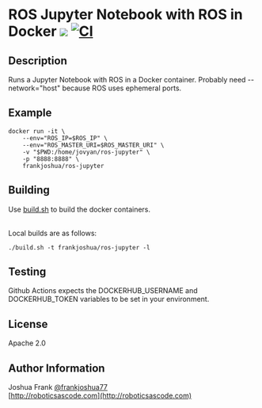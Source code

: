 # ROS Jupyter Notebook with ROS in Docker [![](https://img.shields.io/docker/pulls/frankjoshua/ros-jupyter)](https://hub.docker.com/r/frankjoshua/ros-jupyter) [![CI](https://github.com/frankjoshua/docker-ros-jupyter/workflows/CI/badge.svg)](https://github.com/frankjoshua/docker-ros-jupyter/actions)

## Description

Runs a Jupyter Notebook with ROS in a Docker container. Probably need --network="host" because ROS uses ephemeral ports.

## Example

```
docker run -it \
    --env="ROS_IP=$ROS_IP" \
    --env="ROS_MASTER_URI=$ROS_MASTER_URI" \
    -v "$PWD:/home/jovyan/ros-jupyter" \
    -p "8888:8888" \
    frankjoshua/ros-jupyter
```

## Building

Use [build.sh](build.sh) to build the docker containers.

<br>Local builds are as follows:

```
./build.sh -t frankjoshua/ros-jupyter -l
```

## Testing

Github Actions expects the DOCKERHUB_USERNAME and DOCKERHUB_TOKEN variables to be set in your environment.

## License

Apache 2.0

## Author Information

Joshua Frank [@frankjoshua77](https://www.twitter.com/@frankjoshua77)
<br>
[http://roboticsascode.com](http://roboticsascode.com)
